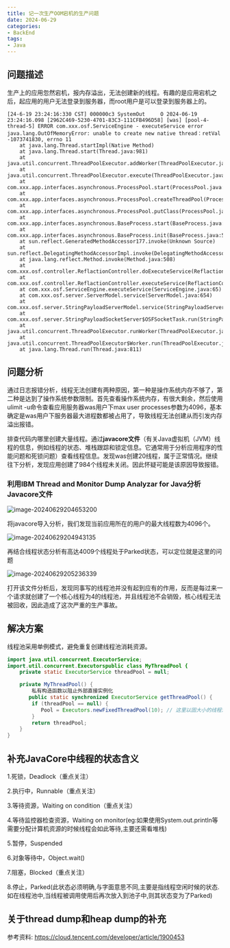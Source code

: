 ```yaml
---
title: 记一次生产OOM宕机的生产问题
date: 2024-06-29
categories:
- BackEnd
tags:
- Java
---
```

## 问题描述

生产上的应用忽然宕机，报内存溢出，无法创建新的线程。有趣的是应用宕机之后，起应用的用户无法登录到服务器，而root用户是可以登录到服务器上的。

```log
[24-6-19 23:24:16:330 CST] 000000c3 SystemOut     O 2024-06-19 23:24:16.098 [2962C469-5230-4701-83C3-111CFB496D58] [was] [pool-4-thread-5] ERROR com.xxx.osf.ServiceEngine - executeService error
java.lang.OutOfMemoryError: unable to create new native thread：retVal -1073741830, errno 11
	at java.lang.Thread.startImpl(Native Method)
	at java.lang.Thread.start(Thread.java:981)
	at java.util.concurrent.ThreadPoolExecutor.addWorker(ThreadPoolExecutor.java:968)
	at java.util.concurrent.ThreadPoolExecutor.execute(ThreadPoolExecutor.java:1378)
	at com.xxx.app.interfaces.asynchronous.ProcessPool.start(ProcessPool.java:65)
	at com.xxx.app.interfaces.asynchronous.ProcessPool.createThreadPool(ProcessPool.java:57)
	at com.xxx.app.interfaces.asynchronous.ProcessPool.putClass(ProcessPool.java:46)
	at com.xxx.app.interfaces.asynchronous.BaseProcess.start(BaseProcess.java:109)
	at com.xxx.app.interfaces.asynchronous.BaseProcess.init(BaseProcess.java:57)
	at sun.reflect.GeneratedMethodAccessor177.invoke(Unknown Source)
	at sun.reflect.DelegatingMethodAccessorImpl.invoke(DelegatingMethodAccessorImpl.java:55)
	at java.lang.reflect.Method.invoke(Method.java:508)
	at com.xxx.osf.controller.ReflactionController.doExecuteService(ReflactionController.java:80)
	at com.xxx.osf.controller.ReflactionController.executeService(ReflactionController.java:48)
	at com.xxx.osf.ServiceEngine.executeService(ServiceEngine.java:65)
	at com.xxx.osf.server.ServerModel.service(ServerModel.java:654)
	at com.xxx.osf.server.StringPayloadServerModel.service(StringPayloadServerModel.java:34)
	at com.xxx.osf.server.StringPayloadSocketServer$OSFSocketTask.run(StringPayloadSocketServer.java:266)
	at java.util.concurrent.ThreadPoolExecutor.runWorker(ThreadPoolExecutor.java:1160)
	at java.util.concurrent.ThreadPoolExecutor$Worker.run(ThreadPoolExecutor.java:635)
	at java.lang.Thread.run(Thread.java:811)
```

## 问题分析

通过日志报错分析，线程无法创建有两种原因，第一种是操作系统内存不够了，第二种是达到了操作系统参数限制。首先查看操作系统内存，有很大剩余，然后使用ulimit -u命令查看应用服务器was用户下max user processes参数为4096，基本确定是was用户下服务器最大进程数都被占用了，导致线程无法创建从而引发内存溢出报错。

排查代码内哪里创建大量线程。通过**javacore文件**（有关Java虚拟机（JVM）线程的信息，例如线程的状态、堆栈跟踪和锁定信息。它通常用于分析应用程序的性能问题和死锁问题）查看线程信息。发现was创建20线程，属于正常情况。继续往下分析，发现应用创建了984个线程未关闭。因此怀疑可能是该原因导致报错。

### 利用IBM Thread and Monitor Dump Analyzar for Java分析Javacore文件

![image-20240629204653200](https://md-img-market.oss-cn-beijing.aliyuncs.com/img/image-20240629204653200.png)

将javacore导入分析，我们发现当前应用所在的用户的最大线程数为4096个。

![image-20240629204943135](https://md-img-market.oss-cn-beijing.aliyuncs.com/img/image-20240629204943135.png)

再结合线程状态分析有高达4009个线程处于Parked状态，可以定位就是这里的问题

![image-20240629205236339](https://md-img-market.oss-cn-beijing.aliyuncs.com/img/image-20240629205236339.png)

打开该文件分析后，发现同事写的线程池并没有起到应有的作用，反而是每过来一个请求就创建了一个核心线程为4的线程池，并且线程池不会销毁，核心线程无法被回收，因此造成了这次严重的生产事故。

## 解决方案

线程池采用单例模式，避免重复创建线程池消耗资源。

```java
import java.util.concurrent.ExecutorService;
import.util.concurrent.Executorspublic class MyThreadPool {
    private static ExecutorService threadPool = null;

    private MyThreadPool() {
        私有构造函数以阻止外部直接实例化
       public static synchronized ExecutorService getThreadPool() {
        if (threadPool == null) {
           Pool = Executors.newFixedThreadPool(10); // 这里以固大小的线程池为示例
        }
        return threadPool;
    }
}

```

## 补充JavaCore中线程的状态含义

1.死锁，Deadlock（重点关注）

2.执行中，Runnable（重点关注）

3.等待资源，Waiting on condition（重点关注）

4.等待监控器检查资源，Waiting on monitor(eg:如果使用System.out.println等需要分配计算机资源的时候线程会如此等待,主要还需看堆栈)

5.暂停，Suspended

6.对象等待中，Object.wait()

7.阻塞，Blocked（重点关注）

8.停止，Parked(此状态必须明确,与字面意思不同,主要是指线程空闲时候的状态.如在线程池中,当线程被调用使用后再次放入到池子中,则其状态变为了Parked)

## 关于thread dump和heap dump的补充
参考资料:
https://cloud.tencent.com/developer/article/1900453

